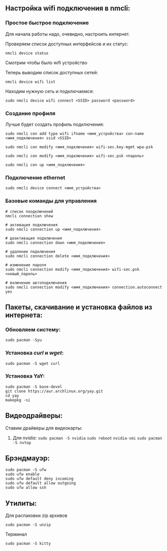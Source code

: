 
## __Настройка wifi подключения в nmcli:__

### Простое быстрое подключение
Для начала работы надо, очевидно, настроить интернет.

Проверяем список доступных интерфейсов и их статус:
```
nmcli device status
```
Смотрим чтобы было wifi устройство

Теперь выводим список доступных сетей:
```
nmcli device wifi list
```

Находим нужную сеть и подключаемся:
```
sudo nmcli device wifi connect <SSID> password <password>
```


### Создание профиля
Лучше будет создать профиль подключения:
```
sudo nmcli con add type wifi ifname <имя_устройства> con-name <имя_подключения> ssid <SSID>

sudo nmcli con modify <имя_подключения> wifi-sec.key-mgmt wpa-psk

sudo nmcli con modify <имя_подключения> wifi-sec.psk <пароль>

sudo nmcli con up <имя_подключения>
```

### Подключение ethernet
```
sudo nmcli device connect <имя_устройства>
```

### Базовые команды для управления
```
# список поодключений
nmcli connection show

# активация подключения
sudo nmcli connection up <имя_подключения>

# деактивация подключения
sudo nmcli connection down <имя_подключения>

# удаление подключения
sudo nmcli connection delete <имя_подключения>

# изменение пароля
sudo nmcli connection modify <имя_подключения> wifi-sec.psk <новый_пароль>

# включение автоподключения
sudo nmcli connection modify <имя_подключения> connection.autoconnect yes
```


## __Пакеты, скачивание и установка файлов из интернета:__

### Обновляем систему:
```
sudo pacman -Syu
```

### Установка _curl_ и _wget_:
```
sudo pacman -S wget curl
```

### Установка YaY:
```
sudo pacman -S base-devel
git clone https://aur.archlinux.org/yay.git
cd yay
makepkg -si
```

## __Видеодрайверы:__

Ставим драйверы для видеокарты:
1) Для _nvidia_:
	`sudo pacman -S nvidia`
	`sudo reboot`
	`nvidia-smi`
	`sudo pacman -S nvtop`

## __Брэндмауэр:__
```
sudo pacman -S ufw
sudo ufw enable
sudo ufw default deny incoming
sudo ufw default allow outgoing
sudo ufw allow ssh
```


## __Утилиты:__
Для распаковки zip архивов
```
sudo pacman -S unzip
```

Терминал
```
sudo pacman -S kitty
```
